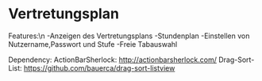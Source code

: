 Vertretungsplan
===============


Features:\n
-Anzeigen des Vertretungsplans
-Stundenplan
-Einstellen von Nutzername,Passwort und Stufe
-Freie Tabauswahl

Dependency:
ActionBarSherlock: http://actionbarsherlock.com/
Drag-Sort-List: https://github.com/bauerca/drag-sort-listview
